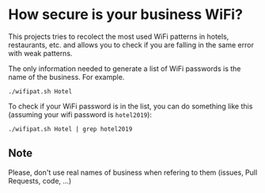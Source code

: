 # How secure is your business WiFi?

This projects tries to recolect the most used WiFi patterns in hotels, restaurants, etc. and allows you to check if you are falling in the same error with weak patterns.

The only information needed to generate a list of WiFi passwords is the name of the business. For example.

```
./wifipat.sh Hotel
```

To check if your WiFi password is in the list, you can do something like this (assuming your wifi password is `hotel2019`):

```
./wifipat.sh Hotel | grep hotel2019
```

## Note
Please, don't use real names of business when refering to them (issues, Pull Requests, code, ...)